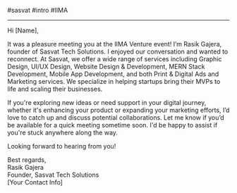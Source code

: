 #sasvat #intro #IIMA

---

Hi [Name],

It was a pleasure meeting you at the IIMA Venture event! I’m Rasik Gajera, founder of Sasvat Tech Solutions. I enjoyed our conversation and wanted to reconnect. At Sasvat, we offer a wide range of services including Graphic Design, UI/UX Design, Website Design & Development, MERN Stack Development, Mobile App Development, and both Print & Digital Ads and Marketing services. We specialize in helping startups bring their MVPs to life and scaling their businesses.

If you're exploring new ideas or need support in your digital journey, whether it's enhancing your product or expanding your marketing efforts, I’d love to catch up and discuss potential collaborations. Let me know if you’d be available for a quick meeting sometime soon. I'd be happy to assist if you're stuck anywhere along the way.

Looking forward to hearing from you!

Best regards,  
Rasik Gajera  
Founder, Sasvat Tech Solutions  
[Your Contact Info]
